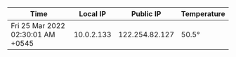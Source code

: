 | Time     | Local IP | Public IP | Temperature |
| ----------- | ----------- | ----------- | ----------- |
| Fri 25 Mar 2022 02:30:01 AM +0545      | 10.0.2.133     | 122.254.82.127  | 50.5° |
